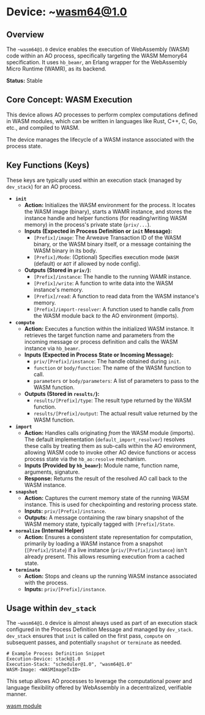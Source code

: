 # Device: ~wasm64@1.0

## Overview

The `~wasm64@1.0` device enables the execution of WebAssembly (WASM) code within an AO process, specifically targeting the WASM Memory64 specification. It uses `hb_beamr`, an Erlang wrapper for the WebAssembly Micro Runtime (WAMR), as its backend.

**Status:** Stable

## Core Concept: WASM Execution

This device allows AO processes to perform complex computations defined in WASM modules, which can be written in languages like Rust, C++, C, Go, etc., and compiled to WASM.

The device manages the lifecycle of a WASM instance associated with the process state.

## Key Functions (Keys)

These keys are typically used within an execution stack (managed by `dev_stack`) for an AO process.

*   **`init`**
    *   **Action:** Initializes the WASM environment for the process. It locates the WASM image (binary), starts a WAMR instance, and stores the instance handle and helper functions (for reading/writing WASM memory) in the process's private state (`priv/...`).
    *   **Inputs (Expected in Process Definition or `init` Message):**
        *   `[Prefix]/image`: The Arweave Transaction ID of the WASM binary, or the WASM binary itself, or a message containing the WASM binary in its body.
        *   `[Prefix]/Mode`: (Optional) Specifies execution mode (`WASM` (default) or `AOT` if allowed by node config).
    *   **Outputs (Stored in `priv/`):**
        *   `[Prefix]/instance`: The handle to the running WAMR instance.
        *   `[Prefix]/write`: A function to write data into the WASM instance's memory.
        *   `[Prefix]/read`: A function to read data from the WASM instance's memory.
        *   `[Prefix]/import-resolver`: A function used to handle calls *from* the WASM module back *to* the AO environment (imports).
*   **`compute`**
    *   **Action:** Executes a function within the initialized WASM instance. It retrieves the target function name and parameters from the incoming message or process definition and calls the WASM instance via `hb_beamr`.
    *   **Inputs (Expected in Process State or Incoming Message):**
        *   `priv/[Prefix]/instance`: The handle obtained during `init`.
        *   `function` or `body/function`: The name of the WASM function to call.
        *   `parameters` or `body/parameters`: A list of parameters to pass to the WASM function.
    *   **Outputs (Stored in `results/`):**
        *   `results/[Prefix]/type`: The result type returned by the WASM function.
        *   `results/[Prefix]/output`: The actual result value returned by the WASM function.
*   **`import`**
    *   **Action:** Handles calls originating *from* the WASM module (imports). The default implementation (`default_import_resolver`) resolves these calls by treating them as sub-calls within the AO environment, allowing WASM code to invoke other AO device functions or access process state via the `hb_ao:resolve` mechanism.
    *   **Inputs (Provided by `hb_beamr`):** Module name, function name, arguments, signature.
    *   **Response:** Returns the result of the resolved AO call back to the WASM instance.
*   **`snapshot`**
    *   **Action:** Captures the current memory state of the running WASM instance. This is used for checkpointing and restoring process state.
    *   **Inputs:** `priv/[Prefix]/instance`.
    *   **Outputs:** A message containing the raw binary snapshot of the WASM memory state, typically tagged with `[Prefix]/State`.
*   **`normalize` (Internal Helper)**
    *   **Action:** Ensures a consistent state representation for computation, primarily by loading a WASM instance from a snapshot (`[Prefix]/State`) if a live instance (`priv/[Prefix]/instance`) isn't already present. This allows resuming execution from a cached state.
*   **`terminate`**
    *   **Action:** Stops and cleans up the running WASM instance associated with the process.
    *   **Inputs:** `priv/[Prefix]/instance`.

## Usage within `dev_stack`

The `~wasm64@1.0` device is almost always used as part of an execution stack configured in the Process Definition Message and managed by `dev_stack`. `dev_stack` ensures that `init` is called on the first pass, `compute` on subsequent passes, and potentially `snapshot` or `terminate` as needed.

```text
# Example Process Definition Snippet
Execution-Device: stack@1.0
Execution-Stack: "scheduler@1.0", "wasm64@1.0"
WASM-Image: <WASMImageTxID>
```

This setup allows AO processes to leverage the computational power and language flexibility offered by WebAssembly in a decentralized, verifiable manner.

[wasm module](../resources/source-code/dev_wasm.md)
